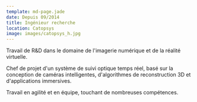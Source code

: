 ```yaml
---
template: md-page.jade
date: Depuis 09/2014
title: Ingénieur recherche
location: Catopsys
image: images/catopsys_h.jpg
---
```

Travail de R&D dans le domaine de l'imagerie numérique et de la réalité virtuelle.

Chef de projet d'un système de suivi optique temps réel, basé sur la conception de caméras intelligentes, d'algorithmes de reconstruction 3D et d'applications immersives.

Travail en agilité et en équipe, touchant de nombreuses compétences. 